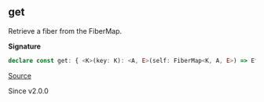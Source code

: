 ## get

Retrieve a fiber from the FiberMap.

**Signature**

```ts
declare const get: { <K>(key: K): <A, E>(self: FiberMap<K, A, E>) => Effect.Effect<Fiber.RuntimeFiber<A, E>, NoSuchElementException>; <K, A, E>(self: FiberMap<K, A, E>, key: K): Effect.Effect<Fiber.RuntimeFiber<A, E>, NoSuchElementException>; }
```

[Source](https://github.com/Effect-TS/effect/tree/main/packages/effect/src/FiberMap.ts#L344)

Since v2.0.0